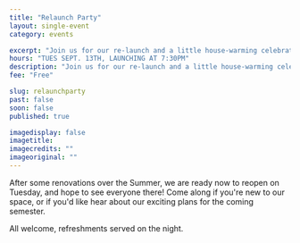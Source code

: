 ```yaml
---
title: "Relaunch Party"
layout: single-event
category: events

excerpt: "Join us for our re-launch and a little house-warming celebration to reopen our space on Rutland Street! Everyone welcome!"
hours: "TUES SEPT. 13TH, LAUNCHING AT 7:30PM"
description: "Join us for our re-launch and a little house-warming celebration!"
fee: "Free"

slug: relaunchparty
past: false
soon: false
published: true

imagedisplay: false
imagetitle:
imagecredits: ""
imageoriginal: ""
---
```


After some renovations over the Summer, we are ready now to reopen on Tuesday, and hope to see everyone there! Come along if you're new to our space, or if you'd like hear about our exciting plans for the coming semester.

All welcome, refreshments served on the night.
